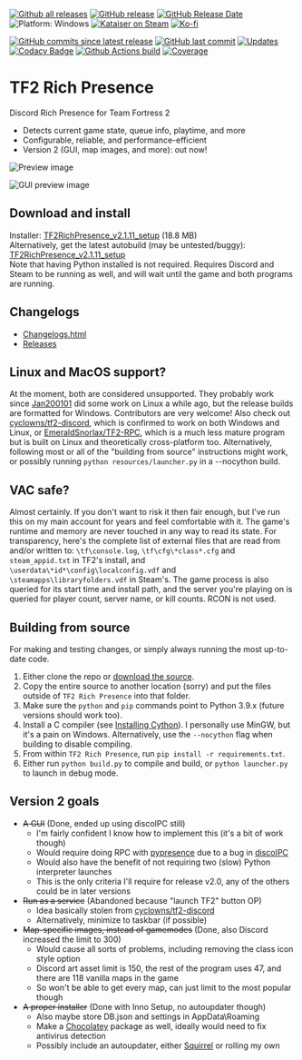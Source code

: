[![Github all releases](https://img.shields.io/github/downloads/Kataiser/tf2-rich-presence/total.svg)](https://GitHub.com/Kataiser/tf2-rich-presence/releases/)
[![GitHub release](https://img.shields.io/github/release/Kataiser/tf2-rich-presence.svg)](https://GitHub.com/Kataiser/tf2-rich-presence/releases/)
[![GitHub Release Date](https://img.shields.io/github/release-date/Kataiser/tf2-rich-presence.svg)](https://GitHub.com/Kataiser/tf2-rich-presence/releases/)
![Platform: Windows](https://img.shields.io/badge/platform-Windows-lightgrey?cacheSeconds=100000)
[![Kataiser on Steam](https://img.shields.io/badge/Steam-Kataiser-blue?logo=Steam)](https://steamcommunity.com/id/mechkataiser)
[![Ko-fi](https://img.shields.io/badge/Ko--fi-Kataiser-29ABE0?logo=Ko-fi)](https://ko-fi.com/kataiser)

[![GitHub commits since latest release](https://img.shields.io/github/commits-since/Kataiser/tf2-rich-presence/latest)](https://github.com/Kataiser/tf2-rich-presence/commits/master)
[![GitHub last commit](https://img.shields.io/github/last-commit/Kataiser/tf2-rich-presence.svg)](https://github.com/Kataiser/tf2-rich-presence/commits/master)
[![Updates](https://pyup.io/repos/github/Kataiser/tf2-rich-presence/shield.svg)](https://pyup.io/repos/github/Kataiser/tf2-rich-presence/)
[![Codacy Badge](https://api.codacy.com/project/badge/Grade/18a048d3a05e4815b247d886abef575f)](https://www.codacy.com/app/Kataiser/tf2-rich-presence?utm_source=github.com&amp;utm_medium=referral&amp;utm_content=Kataiser/tf2-rich-presence&amp;utm_campaign=Badge_Grade)
[![Github Actions build](https://img.shields.io/github/actions/workflow/status/Kataiser/tf2-rich-presence/Tests.CD.yml?branch=master)](https://github.com/Kataiser/tf2-rich-presence/actions?query=workflow%3A%22Tests+%26+CD%22)
[![Coverage](https://codecov.io/gh/Kataiser/tf2-rich-presence/branch/master/graph/badge.svg?token=HOWNMW0tXB)](https://codecov.io/gh/Kataiser/tf2-rich-presence)

# TF2 Rich Presence
Discord Rich Presence for Team Fortress 2
- Detects current game state, queue info, playtime, and more
- Configurable, reliable, and performance-efficient
- Version 2 (GUI, map images, and more): out now!

![Preview image](preview.png)

![GUI preview image](gui%20preview.webp)

## Download and install
Installer: [TF2RichPresence_v2.1.11_setup](https://github.com/Kataiser/tf2-rich-presence/releases/download/v2.1.11/TF2RichPresence_v2.1.11_setup.exe) (18.8 MB)  
Alternatively, get the latest autobuild (may be untested/buggy): [TF2RichPresence_v2.1.11_setup](https://nightly.link/Kataiser/tf2-rich-presence/workflows/Tests.CD/master/TF2RichPresence_v2.1.11_setup.exe.zip)  
Note that having Python installed is not required. Requires Discord and Steam to be running as well, and will wait until the game and both programs are running.

## Changelogs
- [Changelogs.html](https://htmlpreview.github.io/?https://github.com/Kataiser/tf2-rich-presence/blob/master/Changelogs.html)
- [Releases](https://github.com/Kataiser/tf2-rich-presence/releases)

## Linux and MacOS support?
At the moment, both are considered unsupported. They probably work since [Jan200101](https://github.com/Jan200101) did some work on Linux a while ago, but the release builds are formatted for Windows. Contributors are very welcome! Also check out [cyclowns/tf2-discord](https://github.com/cyclowns/tf2-discord), which is confirmed to work on both Windows and Linux, or [EmeraldSnorlax/TF2-RPC](https://github.com/EmeraldSnorlax/TF2-RPC), which is a much less mature program but is built on Linux and theoretically cross-platform too. Alternatively, following most or all of the "building from source" instructions might work, or possibly running `python resources/launcher.py` in a --nocython build.

## VAC safe?
Almost certainly. If you don't want to risk it then fair enough, but I've run this on my main account for years and feel comfortable with it. The game's runtime and memory are never touched in any way to read its state. For transparency, here's the complete list of external files that are read from and/or written to: `\tf\console.log`, `\tf\cfg\*class*.cfg` and `steam_appid.txt` in TF2's install, and `\userdata\*id*\config\localconfig.vdf` and `\steamapps\libraryfolders.vdf` in Steam's. The game process is also queried for its start time and install path, and the server you're playing on is queried for player count, server name, or kill counts. RCON is not used.

## Building from source
For making and testing changes, or simply always running the most up-to-date code.
1. Either clone the repo or [download the source](https://github.com/Kataiser/tf2-rich-presence/archive/master.zip).
2. Copy the entire source to another location (sorry) and put the files outside of `TF2 Rich Presence` into that folder.
3. Make sure the `python` and `pip` commands point to Python 3.9.x (future versions should work too).
4. Install a C compiler (see [Installing Cython](http://docs.cython.org/en/latest/src/quickstart/install.html)). I personally use MinGW, but it's a pain on Windows. Alternatively, use the `--nocython` flag when building to disable compiling.
5. From within `TF2 Rich Presence`, run `pip install -r requirements.txt`.
6. Either run `python build.py` to compile and build, or `python launcher.py` to launch in debug mode.

## Version 2 goals
- ~~A GUI~~ (Done, ended up using discoIPC still)
	- I'm fairly confident I know how to implement this (it's a bit of work though)
	- Would require doing RPC with [pypresence](https://github.com/qwertyquerty/pypresence) due to a bug in [discoIPC](https://github.com/k3rn31p4nic/discoIPC)
	- Would also have the benefit of not requiring two (slow) Python interpreter launches
	- This is the only criteria I'll require for release v2.0, any of the others could be in later versions
- ~~Run as a service~~ (Abandoned because "launch TF2" button OP)
	- Idea basically stolen from [cyclowns/tf2-discord](https://github.com/cyclowns/tf2-discord)
	- Alternatively, minimize to taskbar (if possible)
- ~~Map-specific images, instead of gamemodes~~ (Done, also Discord increased the limit to 300)
	- Would cause all sorts of problems, including removing the class icon style option
	- Discord art asset limit is 150, the rest of the program uses 47, and there are 118 vanilla maps in the game
	- So won't be able to get every map, can just limit to the most popular though
- ~~A proper installer~~ (Done with Inno Setup, no autoupdater though)
	- Also maybe store DB.json and settings in AppData\Roaming
	- Make a [Chocolatey](https://chocolatey.org/) package as well, ideally would need to fix antivirus detection
	- Possibly include an autoupdater, either [Squirrel](https://github.com/Squirrel/Squirrel.Windows) or rolling my own
